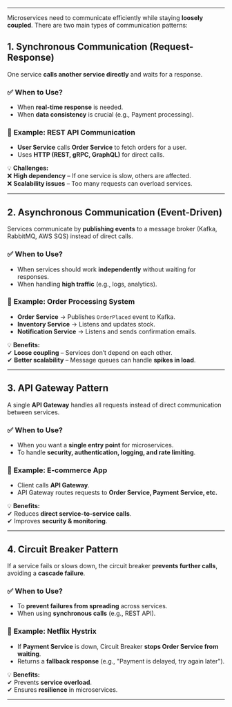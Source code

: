 
---
Microservices need to communicate efficiently while staying **loosely coupled**. There are two main types of communication patterns:

## **1. Synchronous Communication (Request-Response)**

One service **calls another service directly** and waits for a response.

### ✅ **When to Use?**

- When **real-time response** is needed.
- When **data consistency** is crucial (e.g., Payment processing).

### 📌 **Example: REST API Communication**

- **User Service** calls **Order Service** to fetch orders for a user.
- Uses **HTTP (REST, gRPC, GraphQL)** for direct calls.

💡 **Challenges:**  
❌ **High dependency** – If one service is slow, others are affected.  
❌ **Scalability issues** – Too many requests can overload services.

---

## **2. Asynchronous Communication (Event-Driven)**

Services communicate by **publishing events** to a message broker (Kafka, RabbitMQ, AWS SQS) instead of direct calls.

### ✅ **When to Use?**

- When services should work **independently** without waiting for responses.
- When handling **high traffic** (e.g., logs, analytics).

### 📌 **Example: Order Processing System**

- **Order Service** → Publishes `OrderPlaced` event to Kafka.
- **Inventory Service** → Listens and updates stock.
- **Notification Service** → Listens and sends confirmation emails.

💡 **Benefits:**  
✔ **Loose coupling** – Services don’t depend on each other.  
✔ **Better scalability** – Message queues can handle **spikes in load**.

---

## **3. API Gateway Pattern**

A single **API Gateway** handles all requests instead of direct communication between services.

### ✅ **When to Use?**

- When you want a **single entry point** for microservices.
- To handle **security, authentication, logging, and rate limiting**.

### 📌 **Example: E-commerce App**

- Client calls **API Gateway**.
- API Gateway routes requests to **Order Service, Payment Service, etc.**

💡 **Benefits:**  
✔ Reduces **direct service-to-service calls**.  
✔ Improves **security & monitoring**.

---

## **4. Circuit Breaker Pattern**

If a service fails or slows down, the circuit breaker **prevents further calls**, avoiding a **cascade failure**.

### ✅ **When to Use?**

- To **prevent failures from spreading** across services.
- When using **synchronous calls** (e.g., REST API).

### 📌 **Example: Netflix Hystrix**

- If **Payment Service** is down, Circuit Breaker **stops Order Service from waiting**.
- Returns a **fallback response** (e.g., "Payment is delayed, try again later").

💡 **Benefits:**  
✔ Prevents **service overload**.  
✔ Ensures **resilience** in microservices.

---
